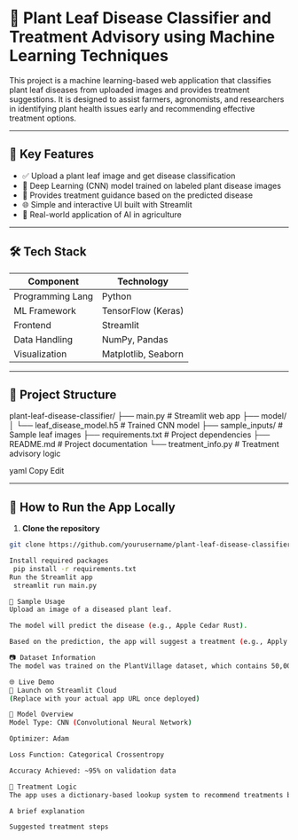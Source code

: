 # 🌿 Plant Leaf Disease Classifier and Treatment Advisory using Machine Learning Techniques

This project is a machine learning-based web application that classifies plant leaf diseases from uploaded images and provides treatment suggestions. It is designed to assist farmers, agronomists, and researchers in identifying plant health issues early and recommending effective treatment options.

---

## 📌 Key Features

- ✅ Upload a plant leaf image and get disease classification
- 🧠 Deep Learning (CNN) model trained on labeled plant disease images
- 💊 Provides treatment guidance based on the predicted disease
- 🌐 Simple and interactive UI built with Streamlit
- 🧪 Real-world application of AI in agriculture

---

## 🛠️ Tech Stack

| Component        | Technology       |
|------------------|------------------|
| Programming Lang | Python           |
| ML Framework     | TensorFlow (Keras) |
| Frontend         | Streamlit        |
| Data Handling    | NumPy, Pandas    |
| Visualization    | Matplotlib, Seaborn |

---

## 📁 Project Structure

plant-leaf-disease-classifier/
├── main.py # Streamlit web app
├── model/
│ └── leaf_disease_model.h5 # Trained CNN model
├── sample_inputs/ # Sample leaf images
├── requirements.txt # Project dependencies
├── README.md # Project documentation
└── treatment_info.py # Treatment advisory logic

yaml
Copy
Edit

---

## 🚀 How to Run the App Locally

1. **Clone the repository**
```bash
git clone https://github.com/yourusername/plant-leaf-disease-classifier.git

Install required packages
 pip install -r requirements.txt
Run the Streamlit app
 streamlit run main.py

🌱 Sample Usage
Upload an image of a diseased plant leaf.

The model will predict the disease (e.g., Apple Cedar Rust).

Based on the prediction, the app will suggest a treatment (e.g., Apply sulfur-based fungicide).

📷 Dataset Information
The model was trained on the PlantVillage dataset, which contains 50,000+ labeled leaf images across various plant species and diseases.

🌐 Live Demo
🚀 Launch on Streamlit Cloud
(Replace with your actual app URL once deployed)

🤖 Model Overview
Model Type: CNN (Convolutional Neural Network)

Optimizer: Adam

Loss Function: Categorical Crossentropy

Accuracy Achieved: ~95% on validation data

💊 Treatment Logic
The app uses a dictionary-based lookup system to recommend treatments based on the classified disease. Each disease is mapped to:

A brief explanation

Suggested treatment steps
